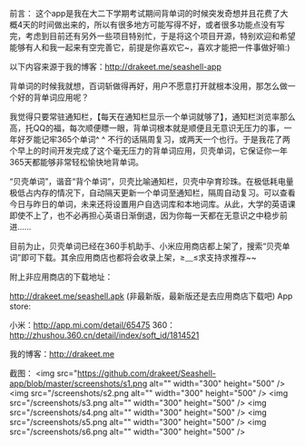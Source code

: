 前言：
这个app是我在大二下学期考试期间背单词的时候突发奇想并且花费了大概4天的时间做出来的，所以有很多地方可能写得不好，或者很多功能点没有写完，考虑到目前还有另外一些项目特别忙，于是将这个项目开源，特别欢迎和希望能够有人和我一起来有空完善它，前提是你喜欢它~，喜欢才能把一件事做好嘛:)

以下内容来源于我的博客：http://drakeet.me/seashell-app

背单词的时候我就想，百词斩做得再好，用户不愿意打开就根本没用，那怎么做一个好的背单词应用呢？

我觉得只要常驻通知栏，【每天在通知栏显示一个单词就够了】，通知栏浏览率那么高，托QQ的福，每次顺便瞟一眼，背单词根本就是顺便且无意识无压力的事，一年好歹能记牢365个单词^ ^ 不行的话隔周复习，或两天一个也行。于是我花了两个早上的时间开发完成了这个毫无压力的背单词应用，贝壳单词，它保证你一年365天都能够非常轻松愉快地背单词。

“贝壳单词”，谐音“背个单词”，贝壳比喻通知栏，贝壳中孕育珍珠。在极低耗电量极低占内存的情况下，自动隔天更新一个单词至通知栏，隔周自动复习。可以查看今日与昨日的单词，未来还将设置用户自选词库和本地词库。从此，大学的英语课即使不上了，也不必再担心英语日渐倒退，因为你每一天都在无意识之中稳步前进……

目前为止，贝壳单词已经在360手机助手、小米应用商店都上架了，搜索“贝壳单词”即可下载。其余应用商店也都将会收录上架，≥﹏≤求支持求推荐~~

附上非应用商店的下载地址：

http://drakeet.me/seashell.apk (非最新版，最新版还是去应用商店下载吧)
App store:

小米：http://app.mi.com/detail/65475
360：http://zhushou.360.cn/detail/index/soft_id/1814521

我的博客：http://drakeet.me

截图：
<img src="https://github.com/drakeet/Seashell-app/blob/master/screenshots/s1.png alt=""  width="300" height="500" />
<img src="/screenshots/s2.png alt=""  width="300" height="500" />
<img src="/screenshots/s3.png alt=""  width="300" height="500" />
<img src="/screenshots/s4.png alt=""  width="300" height="500" />
<img src="/screenshots/s5.png alt=""  width="300" height="500" />
<img src="/screenshots/s6.png alt=""  width="300" height="500" />
